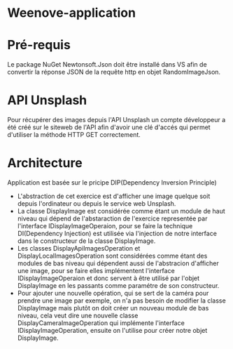 # Weenove-application
<h1>Pré-requis</h1>
Le package NuGet Newtonsoft.Json doit être installé dans VS afin de convertir la réponse JSON de la requête http en objet RandomImageJson.
<h1>API Unsplash</h1>
Pour récupérer des images depuis l'API Unsplash un compte développeur a été créé sur le siteweb de l'API afin d'avoir une clé d'accés qui permet d'utiliser la méthode HTTP GET correctement.
<h1>Architecture</h1>
Application est basée sur le pricipe DIP(Dependency Inversion Principle)
<ul>
<li>L'abstraction de cet exercice est d'afficher une image quelque soit depuis l'ordinateur ou depuis le service web Unsplash.</li>
<li>La classe DisplayImage est considérée comme étant un module de haut niveau qui dépend de l'abstaraction de l'exercice representée par l'interface IDisplayImageOperaion, pour se faire la technique DI(Dependency Injection) est utilisée via l'injection de notre interface dans le constructeur de la classe DisplayImage.</li>
<li>Les classes DisplayApiImagesOperation et DisplayLocalImagesOperation sont considérées comme étant des modules de bas niveau qui dépendent aussi de l'abstracion d'afficher une image, pour se faire elles implémentent l'interface IDisplayImageOperaion et donc servent à être utilisé par l'objet DisplayImage en les passants comme paramétre de son constructeur.</li>
<li>Pour ajouter une nouvelle opération, qui se sert de la caméra pour prendre une image par exemple, on n'a pas besoin de modifier la classe DisplayImage mais plutôt on doit créer un nouveau module de bas niveau, cela veut dire une nouvelle classe DisplayCameraImageOperation qui implémente l'interface IDisplayImageOperation, ensuite on l'utilise pour créer notre objet DisplayImage.</li>
</ul>
